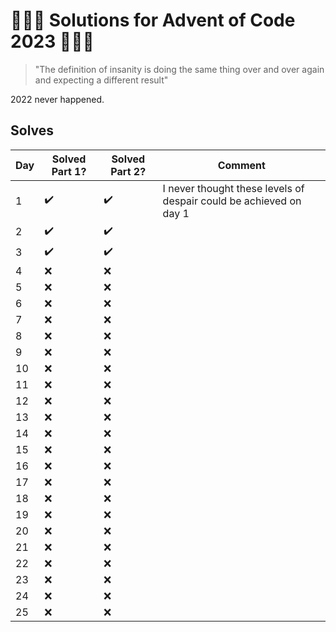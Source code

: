 # :christmas_tree::gift::christmas_tree: Solutions for Advent of Code 2023 :christmas_tree::gift::christmas_tree:

> "The definition of insanity is doing the same thing over and over again and expecting a different result"

2022 never happened.

## Solves

| Day |      Solved Part 1?        | Solved Part 2? |  Comment |
| --- | --- | --- | --- |
|   1  | :heavy_check_mark: | :heavy_check_mark: | I never thought these levels of despair could be achieved on day 1 |
|   2  | :heavy_check_mark: | :heavy_check_mark: |  |
|   3  | :heavy_check_mark: | :heavy_check_mark: |  |
|   4  | :x: | :x: |  |
|   5  | :x: | :x: |  |
|   6  | :x: | :x: |  |
|   7  | :x: | :x: |  |
|   8  | :x: | :x: |  |
|   9  | :x: | :x: |  |
|  10  | :x: | :x: |  |
|  11  | :x: | :x: |  |
|  12  | :x: | :x: |  |
|  13  | :x: | :x: |  |
|  14  | :x: | :x: |  |
|  15  | :x: | :x: |  |
|  16  | :x: | :x: |  |
|  17  | :x: | :x: |  |
|  18  | :x: | :x: |  |
|  19  | :x: | :x: |  |
|  20  | :x: | :x: |  |
|  21  | :x: | :x: |  |
|  22  | :x: | :x: |  |
|  23  | :x: | :x: |  |
|  24  | :x: | :x: |  |
|  25  | :x: | :x: |  |



